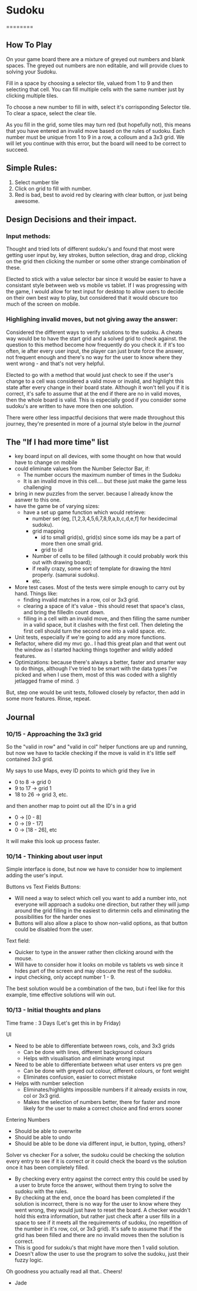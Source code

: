 # Sudoku
========

How To Play
-----------

On your game board there are a mixture of greyed out numbers and blank spaces. The greyed out numbers are non editable, and will provide clues to solving your Sudoku.

Fill in a space by choosing a selector tile, valued from 1 to 9 and then selecting that cell. You can fill multiple cells with the same number just by clicking multiple tiles. 

To choose a new number to fill in with, select it's corrisponding Selector tile.
To clear a space, select the clear tile.

As you fill in the grid, some tiles may turn red (but hopefully not), this means that you have entered an invalid move based on the rules of sudoku. Each number must be unique from 1 to 9 in a row, a colloum and a 3x3 grid. We will let you continue with this error, but the board will need to be correct to succeed.

Simple Rules:
-------------

1. Select number tile
2. Click on grid to fill with number.
3. Red is bad, best to avoid red by clearing with clear button, or just being awesome.


Design Decisions and their impact.
----------------------------------

### Input methods:

Thought and tried lots of different sudoku's and found that most were getting user input by, key strokes, button selection, drag and drop, clicking on the grid then clicking the number or some other strange combination of these. 

Elected to stick with a value selector bar since it would be easier to have a consistant style between web vs mobile vs tablet. If I was progressing with the game, I would allow for text input for desktop to allow users to decide on their own best way to play, but considered that it would obscure too much of the screen on mobile.

### Highlighing invalid moves, but not giving away the answer:

Considered the different ways to verify solutions to the sudoku. A cheats way would be to have the start grid and a solved grid to check against. the question to this method become how frequently do you check it. if it's too often, ie after every user input, the player can just brute force the answer, not frequent enough and there's no way for the user to know where they went wrong - and that's not very helpful.

Elected to go with a method that would just check to see if the user's change to a cell was considered a valid move or invalid, and highlight this state after every change in their board state. Although it won't tell you if it is correct, it's safe to assume that at the end if there are no in valid moves, then the whole board is valid. This is especially good if you consider some sudoku's are written to have more then one solution.

There were other less impactful decisions that were made throughout this journey, they're presented in more of a journal style below in the *journal*

The "If I had more time" list
-----------------------------
- key board input on all devices, with some thought on how that would have to change on mobile
- could eliminate values from the Number Selector Bar, if:
  - The number occurs the maximum number of times in the Sudoku
  - It is an invalid move in this cell.... but these just make the game less challenging
- bring in new puzzles from the server. because I already know the asnwer to this one.
- have the game be of varying sizes:
  - have a set up game function which would retrieve:
    - number set (eg, [1,2,3,4,5,6,7,8,9,a,b,c,d,e,f] for hexidecimal sudoku).
    - grid mapping
      - id to small grid(s), grid(s) since some ids may be a part of more then one small grid.
      - grid to id
    - Number of cells to be filled (although it could probably work this out with drawing board);
    - if really crazy, some sort of template for drawing the html properly. (samurai sudoku).
    - etc.
- More test cases. Most of the tests were simple enough to carry out by hand. Things like:
  - finding invalid matches in a row, col or 3x3 grid.
  - clearing a space of it's value - this should reset that space's class, and bring the filledIn count down.
  - filling in a cell with an invalid move, and then filling the same number in a valid space, but it clashes with the first cell. Then deleting the first cell should turn the second one into a valid space. etc.
- Unit tests, especially if we're going to add any more functions. 
- Refactor, where did my mvc go.. I had this great plan and that went out the window as I started hacking things together and wildly added features.
- Optimizations: because there's always a better, faster and smarter way to do things, although I've tried to be smart with the data types I've picked and when I use them, most of this was coded with a slightly jetlagged frame of mind. :)

But, step one would be unit tests, followed closely by refactor, then add in some more features. Rinse, repeat.

Journal
-------
### 10/15 - Approaching the 3x3 grid

So the "valid in row" and "valid in col" helper functions are up and running, but now we have to tackle checking if the move is valid in it's little self contained 3x3 grid.

My says to use Maps, evey ID points to which grid they live in
- 0 to 8 -> grid 0 
- 9 to 17 -> grid 1 
- 18 to 26 -> grid 3, etc.

and then another map to point out all the ID's in a grid
- 0 -> [0 - 8]
- 0 -> [9 - 17]
- 0 -> [18 - 26], etc

It will make this look up process faster.

### 10/14 - Thinking about user input

Simple interface is done, but now we have to consider how to implement adding the user's input.

Buttons vs Text Fields
Buttons:
- Will need a way to select which cell you want to add a number into, not everyone will approach a sudoku one direction, but rather they will jump around the grid filling in the easiest to dirtermin cells and eliminating the possibilities for the harder ones
- Buttons will also allow a place to show non-valid options, as that button could be disabled from the user.

Text field:
- Quicker to type in the answer rather then clicking around with the mouse.
- Will have to consider how it looks on mobile vs tablets vs web since it hides part of the screen and may obscure the rest of the sudoku.
- input checking, only accept number 1 - 9.

The best solution would be a combination of the two, but i feel like for this example, time effective solutions will win out.

### 10/13 - Initial thoughts and plans

Time frame : 3 Days (Let's get this in by Friday)

UI
- Need to be able to differentiate between rows, cols, and 3x3 grids
  - Can be done with lines, different background colours
  - Helps with visualisation and eliminate wrong input
- Need to be able to differentiate between what user enters vs pre gen
  - Can be done with greyed out colour, different colours, or font weight
  - Eliminates confusion, easier to correct mistake
- Helps with number selection
  - Eliminates/highlights impossible numbers if it already exsists in row, col or 3x3 grid.
  - Makes the selection of numbers better, there for faster and more likely for the user to make a correct choice and find errors sooner

Entering Numbers
- Should be able to overwrite
- Should be able to undo
- Should be able to be done via different input, ie button, typing, others?

Solver vs checker
For a solver, the sudoku could be checking the solution every entry to see if it is correct or it could check the board vs the solution once it has been completely filled. 
  - By checking every entry against the correct entry this could be used by a user to brute force the answer, without them trying to solve the sudoku with the rules.
  - By checking at the end, once the board has been completed if the solution is incorrect, there is no way for the user to know where they went wrong, they would just have to reset the board. 
A checker wouldn't hold this extra information, but rather just check after a user fills in a space to see if it meets all the requirements of sudoku, (no repetition of the number in it's row, col, or 3x3 grid). It's safe to assume that if the grid has been filled and there are no invalid moves then the solution is correct.
  - This is good for sudoku's that might have more then 1 valid solution.
  - Doesn't allow the user to use the program to solve the sudoku, just their fuzzy logic.

Oh goodness you actually read all that.. Cheers! 
- Jade
